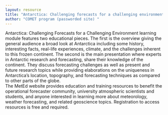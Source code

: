 ```yaml
---
layout: resource
title: "Antarctica: Challenging forecasts for a challenging environment "
author: "COMET program (passworded site) "
---
```


Antarctica: Challenging Forecasts for a Challenging Environment learning module features two educational pieces. The first is the overview giving the general audience a broad look at Antarctica including some history, interesting facts, real-life experiences, climate, and the challenges inherent to this frozen continent. The second is the main presentation where experts in Antarctic research and forecasting, share their knowledge of the continent. They discuss forecasting challenges as well as present and future research topics while providing elaborations on the uniqueness in Antarctica’s location, topography, and forecasting techniques as compared to other parts of the globe.  
The MetEd website provides education and training resources to benefit the operational forecaster community, university atmospheric scientists and students, and anyone interested in learning more about meteorology, weather forecasting, and related geoscience topics.  Registration to access resources is free and required.
